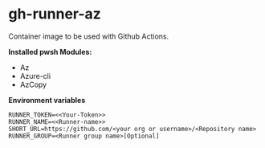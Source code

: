 # gh-runner-az
Container image to be used with Github Actions. 

**Installed pwsh Modules:**
- Az
- Azure-cli
- AzCopy

**Environment variables**
```
RUNNER_TOKEN=<<Your-Token>>
RUNNER_NAME=<<Runner-name>>
SHORT_URL=https://github.com/<your org or username>/<Repository name>
RUNNER_GROUP=<Runner group name>[Optional]
```
